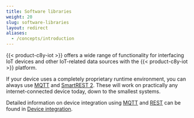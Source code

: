 ```yaml
---
title: Software libraries
weight: 20
slug: software-libraries
layout: redirect
aliases:
  - /concepts/introduction
---
```


{{< product-c8y-iot >}} offers a wide range of functionality for interfacing IoT devices and other IoT-related data sources with the {{< product-c8y-iot >}} platform.

If your device uses a completely proprietary runtime environment, you can always use [MQTT](/device-integration/mqtt) and [SmartREST 2](/smartrest/smartrest-two/). These will work on practically any internet-connected device today, down to the smallest systems.

Detailed information on device integration using [MQTT](/device-integration/mqtt/) and [REST](/device-integration/rest) can be found in [Device integration](/device-integration/introduction/).
